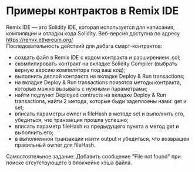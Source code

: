 # Примеры контрактов в Remix IDE

Remix IDE — это Solidity IDE, которая используется для написания, компиляции и отладки кода Solidity. Веб-версия доступна по адресу https://remix.ethereum.org/   
Последовательность действий для дебага смарт-контрактов:   
   - создать файл в Remix IDE с кодом контракта и расширением .sol;   
   - скомпилировать контракт на вкладке Solidity Compiler (выбрать верную версию компилятора под ваш код);   
   - выполнить деплой контракта на вкладке Deploy & Run transactions;   
   - на вкладке Deploy & Run transactions появятся методы контракта, которые можно вызывать с нужными параметрами;       
   - найти подпункт Deployed contracts на вкладке Deploy & Run transactions, найти 2 метода, которые быди задеплоены нами: get и set;
   - вписать параметры owner и fileHash в методе set и выполнить его, убедиться, что транзакция прошла успешно;
   - вписать параметр fileHash из предыдущего пункта в метод get и выполнить его;
   - в выполненной транзакции найти output и убедиться, что возвращен правильный owner для fileHash.
   

Самостоятельное задание:
Добавить сообщение "File not found" при поиске отсутствующего в блокчейне хэша файла.

